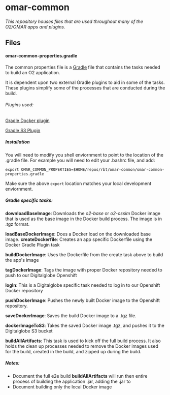 # omar-common
*This repository houses files that are used throughout many of the O2/OMAR apps and plugins.*

## Files
#### omar-common-properties.gradle
The common properties file is a  [Gradle](https://gradle.org/) file that contains the tasks needed to build an O2 application.

It is dependent upon two external Gradle plugins to aid in some of the tasks.  These plugins simplify some of the processes that are conducted during the build.

###### Plugins used:

[Gradle Docker plugin](https://github.com/bmuschko/gradle-docker-plugin)

[Gradle S3 Plugin](https://github.com/skhatri/gradle-s3-plugin)

##### Installation

You will need to modify you shell enviornment to point to the location of the .gradle file.
For example you will need to edit your .bashrc file, and add:

```
export OMAR_COMMON_PROPERTIES=$HOME/repos/rbt/omar-common/omar-common-properties.gradle
```
Make sure the above `export` location matches your local development enviornment.

##### Gradle specific tasks:
**downloadBaseImage**: Downloads the _o2-base_ or _o2-ossim_ Docker image that is used as the base image in the Docker build process.  The image is in .tgz format.

**loadBaseDockerImage**: Does a Docker load on the downloaded base image.
**createDockerfile**: Creates an app specific Dockerfile using the Docker Gradle Plugin task

**buildDockerImage**: Uses the Dockerfile from the create task above to build the app's image

**tagDockerImage**: Tags the image with proper Docker repository needed to push to our Digitalglobe Openshift

**logIn**: This is a Digitalglobe specific task needed to log in to our Openshift Docker repository

**pushDockerImage**: Pushes the newly built Docker image to the Openshift repository.

**saveDockerImage**: Saves the build Docker image to a .tgz file.

**dockerImageToS3**:  Takes the saved Docker image .tgz, and pushes it to the Digitalglobe S3 bucket

**buildAllArtifacts**: This task is used to kick off the full build process.  It also holds the clean up processes needed to remove the Docker images used for the build, created in the build, and zipped up during the build.

##### Notes:
* Document the full e2e build **buildAllArtifacts** will run then entire process of building the application .jar, adding the .jar to
* Document building only the local Docker image
